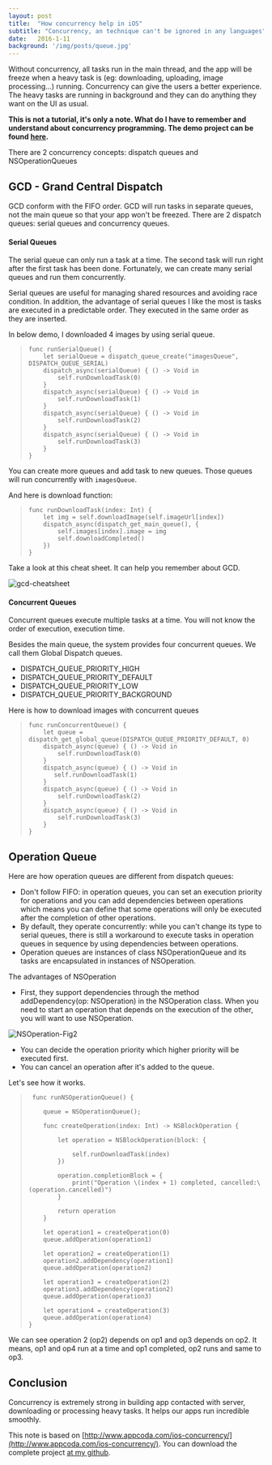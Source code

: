 ```yaml
---
layout: post
title:  "How concurrency help in iOS"
subtitle: "Concurrency, an technique can't be ignored in any languages"
date:   2016-1-11
background: '/img/posts/queue.jpg'
---
```


Without concurrency, all tasks run in the main thread, and the app will be freeze when a heavy task is (eg: downloading, uploading, image processing...) running. Concurrency can give the users a better experience. The heavy tasks are running in background and they can do anything they want on the UI as usual.

**This is not a tutorial, it's only a note. What do I have to remember and understand about concurrency programming. The demo project can be found [here](https://github.com/nguyentruongky/ConcurrentProgrammingDemo).**

There are 2 concurrency concepts: dispatch queues and NSOperationQueues

## GCD - Grand Central Dispatch

GCD conform with the FIFO order. GCD will run tasks in separate queues, not the main queue so that your app won't be freezed. There are 2 dispatch queues: serial queues and concurrency queues.

#### Serial Queues

The serial queue can only run a task at a time. The second task will run right after the first task has been done. Fortunately, we can create many serial queues and run them concurrently.

Serial queues are useful for managing shared resources and avoiding race condition. In addition, the advantage of serial queues I like the most is tasks are executed in a predictable order. They executed in the same order as they are inserted.

In below demo, I downloaded 4 images by using serial queue.

> ```
> func runSerialQueue() {
>     let serialQueue = dispatch_queue_create("imagesQueue", DISPATCH_QUEUE_SERIAL)
>     dispatch_async(serialQueue) { () -> Void in
>         self.runDownloadTask(0)
>     }
>     dispatch_async(serialQueue) { () -> Void in
>         self.runDownloadTask(1)
>     }
>     dispatch_async(serialQueue) { () -> Void in
>         self.runDownloadTask(2)
>     }
>     dispatch_async(serialQueue) { () -> Void in
>         self.runDownloadTask(3)
>     }
> }
> 
> ```

You can create more queues and add task to new queues. Those queues will run concurrently with `imagesQueue`.

And here is download function:

> ```
> func runDownloadTask(index: Int) {
>     let img = self.downloadImage(self.imageUrl[index])
>     dispatch_async(dispatch_get_main_queue(), {
>         self.images[index].image = img
>         self.downloadCompleted()
>     })
> }
> 
> ```

Take a look at this cheat sheet. It can help you remember about GCD.

![gcd-cheatsheet](https://firebasestorage.googleapis.com/v0/b/blogs-1de93.appspot.com/o/assets%2Fgcd%2Fgcd-cheatsheet.png?alt=media&token=01784ece-24b1-48b7-be8a-073a3c0116bf)

#### Concurrent Queues

Concurrent queues execute multiple tasks at a time. You will not know the order of execution, execution time.

Besides the main queue, the system provides four concurrent queues. We call them Global Dispatch queues.

-   DISPATCH\_QUEUE\_PRIORITY_HIGH
-   DISPATCH\_QUEUE\_PRIORITY_DEFAULT
-   DISPATCH\_QUEUE\_PRIORITY_LOW
-   DISPATCH\_QUEUE\_PRIORITY_BACKGROUND

Here is how to download images with concurrent queues

> ```
> func runConcurrentQueue() {
>     let queue = dispatch_get_global_queue(DISPATCH_QUEUE_PRIORITY_DEFAULT, 0)
>     dispatch_async(queue) { () -> Void in
>         self.runDownloadTask(0)
>     }
>     dispatch_async(queue) { () -> Void in
>        self.runDownloadTask(1)
>     }
>     dispatch_async(queue) { () -> Void in
>         self.runDownloadTask(2)
>     }
>     dispatch_async(queue) { () -> Void in
>         self.runDownloadTask(3)
>     }
> }
> ```

## Operation Queue

Here are how operation queues are different from dispatch queues:

-   Don't follow FIFO: in operation queues, you can set an execution priority for operations and you can add dependencies between operations which means you can define that some operations will only be executed after the completion of other operations.
-   By default, they operate concurrently: while you can't change its type to serial queues, there is still a workaround to execute tasks in operation queues in sequence by using dependencies between operations.
-   Operation queues are instances of class NSOperationQueue and its tasks are encapsulated in instances of NSOperation.

The advantages of NSOperation

-   First, they support dependencies through the method addDependency(op: NSOperation) in the NSOperation class. When you need to start an operation that depends on the execution of the other, you will want to use NSOperation.

![NSOperation-Fig2](https://firebasestorage.googleapis.com/v0/b/blogs-1de93.appspot.com/o/assets%2Fgcd%2Fnsoperation-fig2.png?alt=media&token=102f9633-4ad6-454a-ae30-00fdcda667a3)

-   You can decide the operation priority which higher priority will be executed first.
-   You can cancel an operation after it's added to the queue.

Let's see how it works.

> ```
>  func runNSOperationQueue() {
> 
>     queue = NSOperationQueue();
> 
>     func createOperation(index: Int) -> NSBlockOperation {
> 
>         let operation = NSBlockOperation(block: {
> 
>             self.runDownloadTask(index)
>         })
> 
>         operation.completionBlock = {
>             print("Operation \(index + 1) completed, cancelled:\(operation.cancelled)")
>         }
> 
>         return operation
>     }
> 
>     let operation1 = createOperation(0)
>     queue.addOperation(operation1)
> 
>     let operation2 = createOperation(1)
>     operation2.addDependency(operation1)
>     queue.addOperation(operation2)
> 
>     let operation3 = createOperation(2)
>     operation3.addDependency(operation2)
>     queue.addOperation(operation3)
> 
>     let operation4 = createOperation(3)
>     queue.addOperation(operation4)
> }
> 
> ```

We can see operation 2 (op2) depends on op1 and op3 depends on op2. It means, op1 and op4 run at a time and op1 completed, op2 runs and same to op3.

## Conclusion

Concurrency is extremely strong in building app contacted with server, downloading or processing heavy tasks. It helps our apps run incredible smoothly.

This note is based on [http://www.appcoda.com/ios-concurrency/](http://www.appcoda.com/ios-concurrency/). 
You can download the complete project [at my github](https://github.com/nguyentruongky/ConcurrentProgrammingDemo).